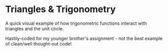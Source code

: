 # Triangles & Trigonometry
A quick visual example of how trigonometric functions interact with triangles and the unit circle.


Hastily-coded for my younger brother's assignment - not the best example of clean/well thought-out code!
